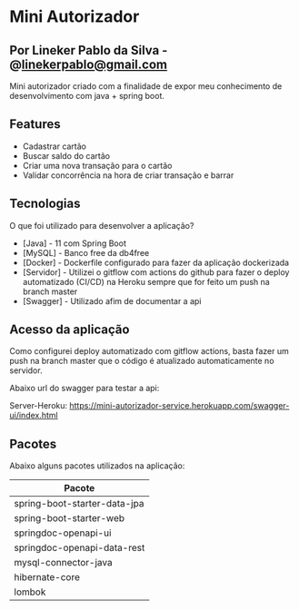 # Mini Autorizador
## Por Lineker Pablo da Silva - @linekerpablo@gmail.com

Mini autorizador criado com a finalidade de expor meu conhecimento de desenvolvimento com java + spring boot.

## Features

- Cadastrar cartão
- Buscar saldo do cartão
- Criar uma nova transação para o cartão
- Validar concorrência na hora de criar transação e barrar

## Tecnologias

O que foi utilizado para desenvolver a aplicação?

- [Java] - 11 com Spring Boot
- [MySQL] - Banco free da db4free
- [Docker] - Dockerfile configurado para fazer da aplicação dockerizada
- [Servidor] - Utilizei o gitflow com actions do github para fazer o deploy automatizado (CI/CD) na Heroku sempre que for feito um push na branch master
- [Swagger] - Utilizado afim de documentar a api

## Acesso da aplicação

Como configurei deploy automatizado com gitflow actions, basta fazer um push na branch master que o código é atualizado automaticamente no servidor.

Abaixo url do swagger para testar a api:

Server-Heroku: https://mini-autorizador-service.herokuapp.com/swagger-ui/index.html

## Pacotes

Abaixo alguns pacotes utilizados na aplicação:

| Pacote |
| ------ |
| spring-boot-starter-data-jpa |
| spring-boot-starter-web |
| springdoc-openapi-ui |
| springdoc-openapi-data-rest |
| mysql-connector-java |
| hibernate-core |
| lombok |